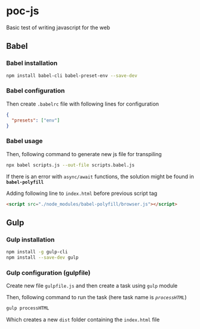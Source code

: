 # poc-js
Basic test of writing javascript for the web

## Babel

### Babel installation

```sh
npm install babel-cli babel-preset-env --save-dev
```

### Babel configuration

Then create `.babelrc` file with following lines for configuration

```json
{
  "presets": ["env"]
}
```

### Babel usage

Then, following command to generate new js file for transpiling

```sh
npx babel scripts.js --out-file scripts.babel.js
```

If there is an error with `async/await` functions, the solution might be found in **`babel-polyfill`**

Adding following line to `index.html` before previous script tag

```html
<script src="./node_modules/babel-polyfill/browser.js"></script>
```

## Gulp

### Gulp installation

```sh
npm install -g gulp-cli
npm install --save-dev gulp
```

### Gulp configuration (gulpfile)

Create new file `gulpfile.js` and then create a task using `gulp` module

Then, following command to run the task (here task name is *`processHTML`*)
```sh
gulp processHTML
```

Which creates a new `dist` folder containing the `index.html` file
